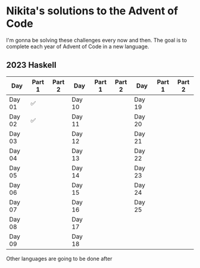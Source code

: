 # Nikita's solutions to the Advent of Code

I'm gonna be solving these challenges every now and then. The goal is to complete each year of Advent of Code in a new language.

## 2023 Haskell

| Day 	| Part 1 	| Part 2 	| Day 	| Part 1 	| Part 2 	| Day 	| Part 1 	| Part 2 	|
|-----	|--------	|--------	|-----	|--------	|--------	|-----	|--------	|--------	|
|  Day 01	|    ✅   	|        	|  Day 10	|       	|        	|  Day 19	|        	|        	|
|  Day 02	|    ✅    	|        	|  Day 11	|         |        	|  Day 20	|        	|        	|
|  Day 03	|         	|        	|  Day 12	|        	|         |  Day 21	|        	|        	|
|  Day 04	|         	|        	|  Day 13	|         |        	|  Day 22	|        	|        	|
|  Day 05	|         	|        	|  Day 14	|         |         |  Day 23	|        	|       	|
|  Day 06	|        	|        	|  Day 15	|         |        	|  Day 24	|       	|       	|
|  Day 07	|         	|         	|  Day 16	|         |        	|  Day 25	|       	|       	|
|  Day 08	|         	|         	|  Day 17	|         |        	|     	|        	|        	|
|  Day 09	|         	|        	|  Day 18	|        	|         |     	|        	|        	|

Other languages are going to be done after
